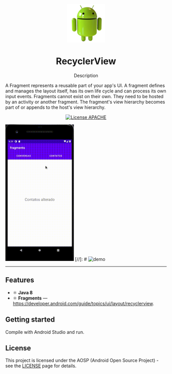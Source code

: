 <h1 align="center">
<br>
  <img src="imagens/android_logo_PNG27.png" alt="Android Logo" width="120">
<br>
<br>
RecyclerView
</h1>

<p align="center">Description</p>

A Fragment represents a reusable part of your app's UI. A fragment defines and manages the layout itself, has its own life cycle and can process its own input events. Fragments cannot exist on their own. They need to be hosted by an activity or another fragment. The fragment's view hierarchy becomes part of or appends to the host's view hierarchy.

<p align="center">
  <a href="http://www.apache.org/licenses/LICENSE-2.0">
    <img  src="http://www.apache.org/img/ASF20thAnniversary.jpg" alt="License APACHE" height="25">
  </a>
</p>

[//]: # (Add your gifs/images here:)
<div>
  <img src="imagens/fragments.gif" alt="screen" height="425">
  [//]: # <img src="IMAGE_2_URL" alt="demo" height="425">
</div>

<hr />


## Features
[//]: # (Add the features of your project here:)


- ⚛️ **Java 8**
- ⚛️ **Fragments** — https://developer.android.com/guide/topics/ui/layout/recyclerview.

## Getting started

Compile with Android Studio and run.


## License

This project is licensed under the AOSP (Android Open Source Project) - see the [LICENSE](http://www.apache.org/licenses/LICENSE-2.0) page for details.
